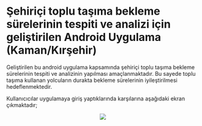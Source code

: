 # Şehiriçi toplu taşıma bekleme sürelerinin tespiti ve analizi için geliştirilen Android Uygulama (Kaman/Kırşehir)

Geliştirilen bu android uygulama kapsamında şehiriçi toplu taşıma bekleme sürelerinin tespiti ve analizinin yapılması amaçlanmaktadır. Bu sayede toplu taşıma kullanan yolcuların durakta bekleme sürelerinin iyileştirilmesi hedeflenmektedir.

Kullanıcıcılar uygulamaya giriş yaptıklarında karşılarına aşağıdaki ekran çıkmaktadır;
<p align="center">
  <img src="https://github.com/aliardatrcn/Kaman-Kirsehir-AndroidApp/blob/main/Android_Uygulama/origin.jpeg"/>
</p>
